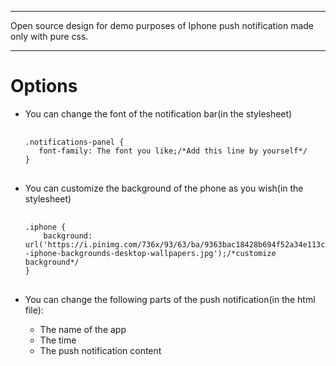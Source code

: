 <hr/>
Open source design for demo purposes of Iphone push notification made only with pure css.
<hr/>
<h1>Options</h1>
<p>
  <ul>
    <li>
      <p>You can change the font of the notification bar(in the stylesheet)</p>
      <pre>
        <code>
.notifications-panel {
   font-family: The font you like;/*Add this line by yourself*/
}</code>
      </pre>
    </li>
    <li>
      <p>You can customize the background of the phone as you wish(in the stylesheet)</p>
      <pre>
        <code>
.iphone {
    background: url('https://i.pinimg.com/736x/93/63/ba/9363bac18428b694f52a34e113c72e6b--iphone-backgrounds-desktop-wallpapers.jpg');/*customize background*/
}</code>
      </pre>
    </li>
    <li>
      <p>You can change the following parts of the push notification(in the html file):</p>
      <ul>
        <li>The name of the app</li>
        <li>The time</li>
        <li>The push notification content</li>
      </ul>
    </li>
  </ul>
</p>
